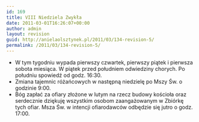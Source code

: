 ```yaml
---
id: 169
title: VIII Niedziela Zwykła
date: 2011-03-01T16:26:07+00:00
author: admin
layout: revision
guid: http://anielaolsztynek.pl/2011/03/134-revision-5/
permalink: /2011/03/134-revision-5/
---
```

  * W tym tygodniu wypada pierwszy czwartek, pierwszy piątek i pierwsza sobota miesiąca. W piątek przed południem odwiedziny chorych. Po południu spowiedź od godz. 16:30.
  * Zmiana tajemnic różańcowych w następną niedzielę po Mszy Św. o godzinie 9:00.
  * Bóg zapłać za ofiary złożone w lutym na rzecz budowy kościoła oraz serdecznie dziękuję wszystkim osobom zaangażowanym w Zbiórkę tych ofiar. Msza Św. w intencji ofiarodawców odbędzie się jutro o godz. 17:00.